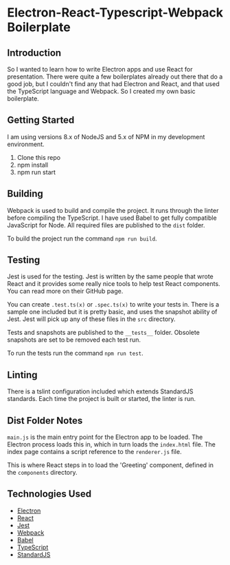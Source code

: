 # Electron-React-Typescript-Webpack Boilerplate

## Introduction

So I wanted to learn how to write Electron apps and use React for presentation. There were quite a few boilerplates already out there that do a good job, but I couldn't find any that had Electron and React, and that used the TypeScript language and Webpack. So I created my own basic boilerplate.

## Getting Started

I am using versions 8.x of NodeJS and 5.x of NPM in my development environment. 

1. Clone this repo
2. npm install
3. npm run start

## Building

Webpack is used to build and compile the project. It runs through the linter before compiling the TypeScript. I have used Babel to get fully compatible JavaScript for Node. 
All required files are published to the `dist` folder.

To build the project run the command `npm run build`.


## Testing

Jest is used for the testing. Jest is written by the same people that wrote React and it provides some really nice tools to help test React components. You can read more on their GitHub page.

You can create `.test.ts(x)` or `.spec.ts(x)` to write your tests in. There is a sample one included but it is pretty basic, and uses the snapshot ability of Jest. Jest will pick up any of these files in the `src` directory.

Tests and snapshots are published to the `__tests__` folder. Obsolete snapshots are set to be removed each test run.

To run the tests run the command `npm run test`.

## Linting

There is a tslint configuration included which extends StandardJS standards. Each time the project is built or started, the linter is run.

## Dist Folder Notes

`main.js` is the main entry point for the Electron app to be loaded. The Electron process loads this in, which in turn loads the `index.html` file. The index page contains a script reference to the `renderer.js` file.

This is where React steps in to load the 'Greeting' component, defined in the `components` directory.


## Technologies Used

* [Electron](https://electron.atom.io/)
* [React](https://reactjs.org/)
* [Jest](https://facebook.github.io/jest/)
* [Webpack](https://webpack.js.org/)
* [Babel](https://babeljs.io/)
* [TypeScript](https://www.typescriptlang.org/)
* [StandardJS](https://standardjs.com/)
